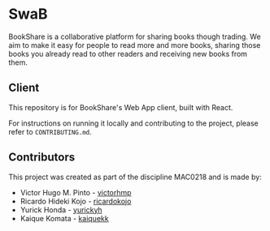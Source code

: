 # SwaB

BookShare is a collaborative platform for sharing books though trading.
We aim to make it easy for people to read more and more books, sharing those books you already read to other readers and receiving new books from them.

## Client

This repository is for BookShare's Web App client, built with React.

For instructions on running it locally and contributing to the project, please refer to `CONTRIBUTING.md`.

## Contributors

This project was created as part of the discipline MAC0218 and is made by:

- Victor Hugo M. Pinto - [victorhmp](https://github.com/victorhmp)
- Ricardo Hideki Kojo - [ricardokojo](https://github.com/ricardokojo)
- Yurick Honda - [yurickyh](https://github.com/yurickyh)
- Kaique Komata - [kaiquekk](https://github.com/kaiquekk)
